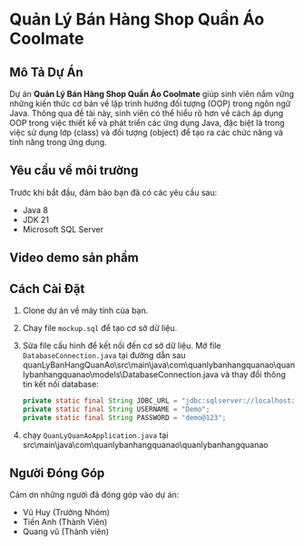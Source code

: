 # Quản Lý Bán Hàng Shop Quần Áo Coolmate

## Mô Tả Dự Án

Dự án **Quản Lý Bán Hàng Shop Quần Áo Coolmate** giúp sinh viên nắm vững những kiến thức cơ bản về lập trình hướng đối tượng (OOP) trong ngôn ngữ Java. Thông qua đề tài này, sinh viên có thể hiểu rõ hơn về cách áp dụng OOP trong việc thiết kế và phát triển các ứng dụng Java, đặc biệt là trong việc sử dụng lớp (class) và đối tượng (object) để tạo ra các chức năng và tính năng trong ứng dụng.
## Yêu cầu về môi trường

Trước khi bắt đầu, đảm bảo bạn đã có các yêu cầu sau:

- Java 8
- JDK 21
- Microsoft SQL Server
## Video demo sản phẩm

[Tên thay thế]: Vuhuy.xyz


## Cách Cài Đặt

1. Clone dự án về máy tính của bạn.

2. Chạy file `mockup.sql` để tạo cơ sở dữ liệu.

3. Sửa file cấu hình để kết nối đến cơ sở dữ liệu. Mở file `DatabaseConnection.java` tại đường dẫn sau quanLyBanHangQuanAo\src\main\java\com\quanlybanhangquanao\quanlybanhangquanao\models\DatabaseConnection.java và thay đổi thông tin kết nối database:

    ```java
    private static final String JDBC_URL = "jdbc:sqlserver://localhost:1434;databaseName=QUAN_LY_BAN_HANG_QUAN_AO;Encrypt=false";
    private static final String USERNAME = "Demo";
    private static final String PASSWORD = "demo@123";
    ```
4. chạy `QuanLyQuanAoApplication.java` tại src\main\java\com\quanlybanhangquanao\quanlybanhangquanao


## Người Đóng Góp

Cảm ơn những người đã đóng góp vào dự án:

- Vũ Huy (Trưởng Nhóm)
- Tiến Anh (Thành Viên)
- Quang vũ (Thành viên)
